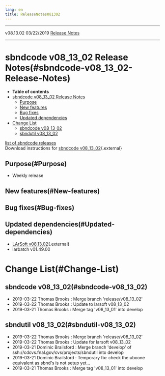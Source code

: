 ```yaml
---
lang: en
title: ReleaseNotes081302
---
```


  ----------- ------------ -- -- ------------------------------------------------------
  v08.13.02   03/22/2019         [Release Notes](ReleaseNotes081302.html)
  ----------- ------------ -- -- ------------------------------------------------------



sbndcode v08\_13\_02 Release Notes(#sbndcode-v08_13_02-Release-Notes)
======================================================================================

-   **Table of contents**
-   [sbndcode v08\_13\_02 Release
    Notes](#sbndcode-v08_13_02-Release-Notes)
    -   [Purpose](#Purpose)
    -   [New features](#New-features)
    -   [Bug fixes](#Bug-fixes)
    -   [Updated dependencies](#Updated-dependencies)
-   [Change List](#Change-List)
    -   [sbndcode v08\_13\_02](#sbndcode-v08_13_02)
    -   [sbndutil v08\_13\_02](#sbndutil-v08_13_02)

[list of sbndcode
releases](List_of_SBND_code_releases.html)\
Download instructions for [sbndcode
v08\_13\_02](http://scisoft.fnal.gov/scisoft/bundles/sbnd/v08_13_02/sbndcode-v08_13_02.html){.external}



Purpose(#Purpose)
----------------------------------

-   Weekly release



New features(#New-features)
--------------------------------------------



Bug fixes(#Bug-fixes)
--------------------------------------



Updated dependencies(#Updated-dependencies)
------------------------------------------------------------

-   [LArSoft
    v08.13.02](https://cdcvs.fnal.gov/redmine/projects/larsoft/wiki/ReleaseNotes081302){.external}
-   larbatch v01.49.00



Change List(#Change-List)
==========================================



sbndcode v08\_13\_02(#sbndcode-v08_13_02)
----------------------------------------------------------

-   2019-03-22 Thomas Brooks : Merge branch \'release/v08\_13\_02\'
-   2019-03-22 Thomas Brooks : Update to larsoft v08\_13\_02
-   2019-03-21 Thomas Brooks : Merge tag \'v08\_13\_01\' into develop



sbndutil v08\_13\_02(#sbndutil-v08_13_02)
----------------------------------------------------------

-   2019-03-22 Thomas Brooks : Merge branch \'release/v08\_13\_02\'
-   2019-03-22 Thomas Brooks : Update for larsoft v08\_13\_02
-   2019-03-21 Dominic Brailsford : Merge branch \'develop\' of
    ssh://cdcvs.fnal.gov/cvs/projects/sbndutil into develop
-   2019-03-21 Dominic Brailsford : Temporary fix: check the uboone
    equivalent as sbnd\'s is not setup yet\...
-   2019-03-21 Thomas Brooks : Merge tag \'v08\_13\_01\' into develop
